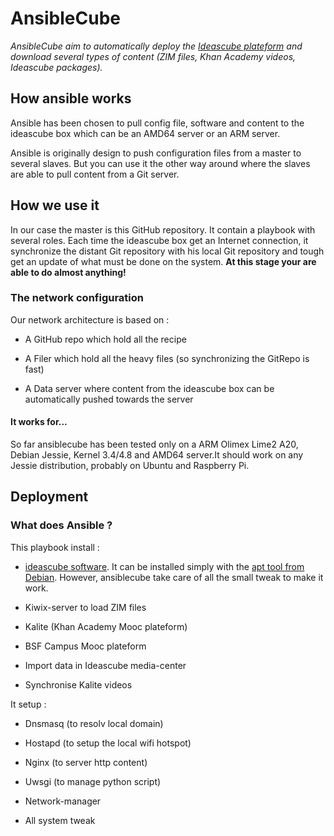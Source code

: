 # AnsibleCube

_AnsibleCube aim to automatically deploy the [Ideascube plateform](http://github.com/ideascube/ideascube/) and download several types of content \(ZIM files, Khan Academy videos, Ideascube packages\)._

## How ansible works

Ansible has been chosen to pull config file, software and content to the ideascube box which can be an AMD64 server or an ARM server.

Ansible is originally design to push configuration files from a master to several slaves. But you can use it the other way around where the slaves are able to pull content from a Git server.

## How we use it

In our case the master is this GitHub repository. It contain a playbook with several roles. Each time the ideascube box get an Internet connection, it synchronize the distant Git repository with his local Git repository and tough get an update of what must be done on the system. **At this stage your are able to do almost anything!**

### The network configuration

Our network architecture is based on :

* A GitHub repo which hold all the recipe 

* A Filer which hold all the heavy files \(so synchronizing the GitRepo is fast) 

* A Data server where content from the ideascube box can be automatically pushed towards the server

#### It works for...

So far ansiblecube has been tested only on a ARM Olimex Lime2 A20, Debian Jessie, Kernel 3.4\/4.8 and AMD64 server.It should work on any Jessie distribution, probably on Ubuntu and Raspberry Pi.

## Deployment

### What does Ansible ?

This playbook install :

* [ideascube software](http://github.com/ideascube/ideascube/). It can be installed simply with the [apt tool from Debian](http://repos.ideascube.org/debian/jessie). However, ansiblecube take care of all the small tweak to make it work.

* Kiwix-server to load ZIM files

* Kalite \(Khan Academy Mooc plateform\)

* BSF Campus Mooc plateform

* Import data in Ideascube media-center

* Synchronise Kalite videos

It setup :

* Dnsmasq \(to resolv local domain\)

* Hostapd \(to setup the local wifi hotspot\)

* Nginx \(to server http content\)

* Uwsgi \(to manage python script\)

* Network-manager

* All system tweak

